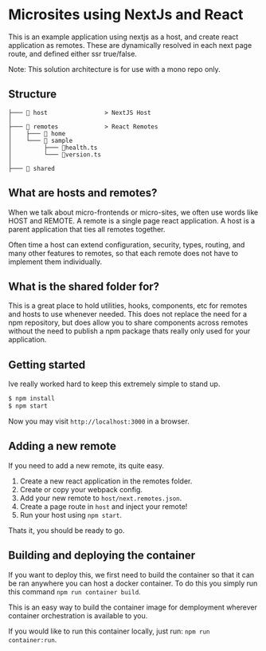 # Microsites using NextJs and React
This is an example application using nextjs as a host, and create react application as remotes. These are dynamically resolved in each next page route, and defined either ssr true/false.

Note: This solution architecture is for use with a mono repo only.

## Structure

```
├─── 📁 host                > NextJS Host
│
├─── 📁 remotes             > React Remotes
│    ├─── 📁 home
│    └─── 📁 sample
│         ├─── 📝health.ts
│         └─── 📝version.ts
│
├─── 📁 shared
```

## What are hosts and remotes?

When we talk about micro-frontends or micro-sites, we often use words like HOST and REMOTE. A remote is a single page react application. A host is a parent application that ties all remotes together.

Often time a host can extend configuration, security, types, routing, and many other features to remotes, so that each remote does not have to implement them individually.


## What is the shared folder for?

This is a great place to hold utilities, hooks, components, etc for remotes and hosts to use whenever needed. This does not replace the need for a npm repository, but does allow you to share components across remotes without the need to publish a npm package thats really only used for your application.

## Getting started
Ive really worked hard to keep this extremely simple to stand up.

```bash
$ npm install
$ npm start
```

Now you may visit `http://localhost:3000` in a browser.

## Adding a new remote
If you need to add a new remote, its quite easy. 

1) Create a new react application in the remotes folder.
2) Create or copy your webpack config.
3) Add your new remote to `host/next.remotes.json`.
4) Create a page route in `host` and inject your remote!
5) Run your host using `npm start`.

Thats it, you should be ready to go.

## Building and deploying the container

If you want to deploy this, we first need to build the container so that it can be ran anywhere you can host a docker container. To do this you simply run this command `npm run container build`.

This is an easy way to build the container image for demployment wherever container orchestration is available to you.

If you would like to run this container locally, just run: `npm run container:run`.
